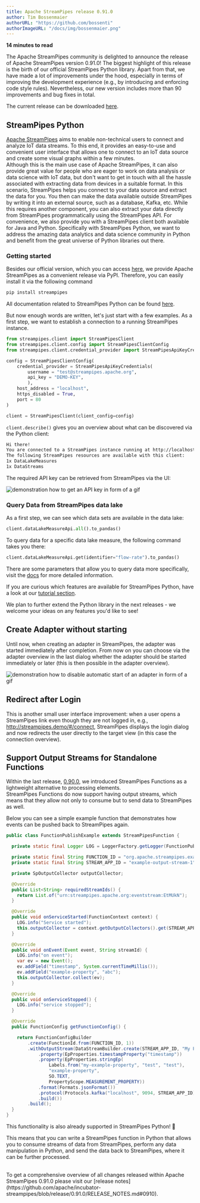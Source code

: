 ```yaml
---
title: Apache StreamPipes release 0.91.0
author: Tim Bossenmaier
authorURL: "https://github.com/bossenti"
authorImageURL: "/docs/img/bossenmaier.png"
---
```

**<div style="float: left; padding-right: 40px;">14 minutes to read</div>**
<br/>

The Apache StreamPipes community is delighted to announce the release of Apache StreamPipes version 0.91.0!
The biggest highlight of this release is the birth of our official StreamPipes Python library.
Apart from that, we have made a lot of improvements under the hood, especially in terms of improving the development experience (e.g., by introducing and enforcing code style rules).
Nevertheless, our new version includes more than 90 improvements and bug fixes in total.

<!--truncate-->

The current release can be downloaded <a href="https://streampipes.apache.org/download.html">here</a>.

## StreamPipes Python
[Apache StreamPipes](https://streampipes.apache.org/) aims to enable non-technical users to connect and analyze IoT data streams.
To this end, it provides an easy-to-use and convenient user interface that allows one to connect to an IoT data source and create some visual
graphs within a few minutes. <br/>
Although this is the main use case of Apache StreamPipes, it can also provide great value for people who are eager to work on data analysis or data science with IoT data, but don't want to get in touch with all the hassle associated with extracting data from devices in a suitable format.
In this scenario, StreamPipes helps you connect to your data source and extract the data for you.
You then can make the data available outside StreamPipes by writing it into an external source, such as a database, Kafka, etc.
While this requires another component, you can also extract your data directly from StreamPipes programmatically using the StreamPipes API.
For convenience, we also provide you with a StreamPipes client both available for Java and Python.
Specifically with StreamPipes Python, we want to address the amazing data analytics and data science community in Python and benefit from the great universe of Python libraries out there.

### Getting started
Besides our official version, which you can access [here](https://streampipes.apache.org/download.html),
we provide Apache StreamPipes as a convenient release via PyPI.
Therefore, you can easily install it via the following command
```bash
pip install streampipes
```
All documentation related to StreamPipes Python can be found [here](https://streampipes.apache.org/docs/docs/python/latest/).

But now enough words are written, let's just start with a few examples.
As a first step, we want to establish a connection to a running StreamPipes instance.
```python
from streampipes.client import StreamPipesClient
from streampipes.client.config import StreamPipesClientConfig
from streampipes.client.credential_provider import StreamPipesApiKeyCredentials

config = StreamPipesClientConfig(
    credential_provider = StreamPipesApiKeyCredentials(
        username = "test@streampipes.apache.org",
        api_key = "DEMO-KEY",
        ),
    host_address = "localhost",
    https_disabled = True,
    port = 80
)

client = StreamPipesClient(client_config=config)
```

`client.describe()` gives you an overview about what can be discovered via the Python client:
```bash
Hi there!
You are connected to a StreamPipes instance running at http://localhost:80.
The following StreamPipes resources are available with this client:
1x DataLakeMeasures
1x DataStreams
```

The required API key can be retrieved from StreamPipes via the UI:

<img src="/docs/blog/assets/2023-04-12/how-to-get-api-key.gif" alt="demonstration how to get an API key in form of a gif"/>

### Query Data from StreamPipes data lake
As a first step, we can see which data sets are available in the data lake:
```python
client.dataLakeMeasureApi.all().to_pandas()
```

To query data for a specific data lake measure, the following command takes you there:
```python
client.dataLakeMeasureApi.get(identifier="flow-rate").to_pandas()
```
There are some parameters that allow you to query data more specifically, visit the [docs](https://streampipes.apache.org/docs/docs/python/latest/reference/endpoint/api/data_lake_measure/#streampipes.endpoint.api.data_lake_measure.MeasurementGetQueryConfig) for more detailed information.

If you are curious which features are available for StreamPipes Python, have a look at our [tutorial section](https://streampipes.apache.org/docs/docs/python/latest/tutorials/1-introduction-to-streampipes-python-client/).

We plan to further extend the Python library in the next releases - we welcome your ideas on any features you'd like to see!

## Create Adapter without starting

Until now, when creating an adapter in StreamPipes, the adapter was started immediately after completion.
From now on you can choose via the adapter overview in the last dialog whether the adapter should be started immediately or later (this is then possible in the adapter overview).

<img src="/docs/blog/assets/2023-04-12/adapter-running.gif" alt="demonstration how to disable automatic start of an adapter in form of a gif"/>

## Redirect after Login

This is another small user interface improvement: when a user opens a StreamPipes link even though they are not logged in, e.g.,
http://streampipes.demo/#/connect, StreamPipes displays the login dialog and now redirects the user directly to the target view
(in this case the connection overview).

## Support Output Streams for Standalone Functions
Within the last release, [0.90.0](/docs/blog/2023/01/17/release-090.html), we introduced StreamPipes Functions as a lightweight alternative to processing elements.  
StreamPipes Functions do now support having output streams, which means that they allow not only to consume but to send data to StreamPipes as well.

Below you can see a simple example function that demonstrates how events can be pushed back to StreamPipes again.
```java
public class FunctionPublishExample extends StreamPipesFunction {

  private static final Logger LOG = LoggerFactory.getLogger(FunctionPublishExample.class);

  private static final String FUNCTION_ID = "org.apache.streampipes.example.function.publish";
  private static final String STREAM_APP_ID = "example-output-stream-1";

  private SpOutputCollector outputCollector;

  @Override
  public List<String> requiredStreamIds() {
    return List.of("urn:streampipes.apache.org:eventstream:EtMUkN");
  }

  @Override
  public void onServiceStarted(FunctionContext context) {
    LOG.info("Service started");
    this.outputCollector = context.getOutputCollectors().get(STREAM_APP_ID);
  }

  @Override
  public void onEvent(Event event, String streamId) {
    LOG.info("on event");
    var ev = new Event();
    ev.addField("timestamp", System.currentTimeMillis());
    ev.addField("example-property", "abc");
    this.outputCollector.collect(ev);
  }

  @Override
  public void onServiceStopped() {
    LOG.info("service stopped");
  }

  @Override
  public FunctionConfig getFunctionConfig() {

    return FunctionConfigBuilder
        .create(FunctionId.from(FUNCTION_ID, 1))
        .withOutputStream(DataStreamBuilder.create(STREAM_APP_ID, "My Function Stream", "")
            .property(EpProperties.timestampProperty("timestamp"))
            .property(EpProperties.stringEp(
                Labels.from("my-example-property", "test", "test"),
                "example-property",
                SO.TEXT,
                PropertyScope.MEASUREMENT_PROPERTY))
            .format(Formats.jsonFormat())
            .protocol(Protocols.kafka("localhost", 9094, STREAM_APP_ID))
            .build())
        .build();
  }
}
```

This functionality is also already supported in StreamPipes Python! 🚀

This means that you can write a StreamPipes function in Python that allows you to consume streams of data from StreamPipes,
perform any data manipulation in Python, and send the data back to StreamPipes, where it can be further processed.


<br/>
To get a comprehensive overview of all changes released within Apache StreamPipes 0.91.0
please visit our [release notes](https://github.com/apache/incubator-streampipes/blob/release/0.91.0/RELEASE_NOTES.md#0910).
